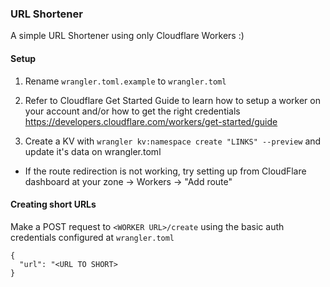 ### URL Shortener

A simple URL Shortener using only Cloudflare Workers :)

#### Setup

1) Rename `wrangler.toml.example` to `wrangler.toml`

2) Refer to Cloudflare Get Started Guide to learn how to setup a worker on your account and/or how to get the right credentials https://developers.cloudflare.com/workers/get-started/guide

3) Create a KV with `wrangler kv:namespace create "LINKS" --preview` and update it's data on wrangler.toml

* If the route redirection is not working, try setting up from CloudFlare dashboard at your zone -> Workers -> "Add route"

#### Creating short URLs

Make a POST request to `<WORKER URL>/create` using the basic auth credentials configured at `wrangler.toml`

```
{
  "url": "<URL TO SHORT>
}
```